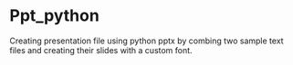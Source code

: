 # Ppt_python
Creating presentation file using python pptx by combing two sample text files and creating their slides with a custom font.
